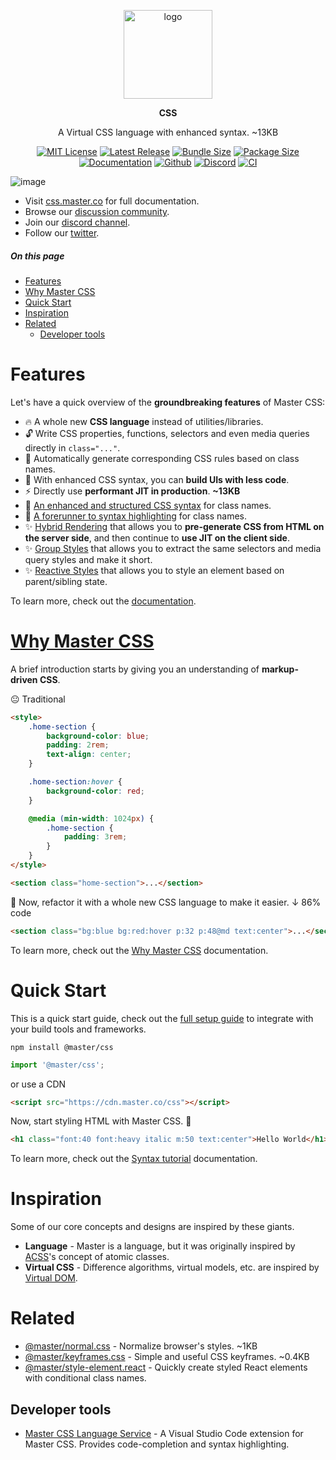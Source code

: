 <br><br>
<div align="center">

<p align="center">
    <img src="https://raw.githubusercontent.com/master-co/package/document/images/logo-and-text.svg" alt="logo" width="142">
</p>
<p align="center">
    <b><!-- name -->CSS<!----></b>
</p>
<p align="center"><!-- package.description -->A Virtual CSS language with enhanced syntax. ~13KB<!----></p>

[![MIT License](https://flat.badgen.net/github/license/master-co/css?color=yellow)](https://github.com/master-co/css/blob/main/LICENSE)
[![Latest Release](https://flat.badgen.net/npm/v/@master/css?icon=npm&label&color=yellow)](https://www.npmjs.com/package/@master/css)
[![Bundle Size](https://flat.badgen.net/bundlephobia/minzip/@master/css?icon=packagephobia&label&color=yellow)](https://bundlephobia.com/package/@master/css 'gzip bundle size (including dependencies)')
[![Package Size](https://flat.badgen.net/badgesize/brotli/https://cdn.jsdelivr.net/npm/@master/css?icon=jsdelivr&label&color=yellow)](https://unpkg.com/@master/css 'brotli package size (without dependencies)')
[![Documentation](https://flat.badgen.net/badge/icon/Documentation?icon=awesome&label&color=yellow)](https://css.master.co)
[![Github](https://flat.badgen.net/badge/icon/master-co%2Fcss?icon=github&label&color=yellow)](https://github.com/master-co/css)
[![Discord](https://flat.badgen.net/badge/icon/discord?icon=discord&label&color=yellow)](https://discord.gg/sZNKpAAAw6)
[![CI](https://flat.badgen.net/github/status/master-co/css/main/ci/circleci?icon=circleci)](https://circleci.com/gh/master-co/workflows/css/tree/main)

</div>

![image](https://raw.githubusercontent.com/master-co/css-language-service/alpha/images/cover.jpg)

- Visit [css.master.co](https://css.master.co) for full documentation.
- Browse our [discussion community](https://github.com/master-co/css/discussions).
- Join our [discord channel](https://discord.gg/sZNKpAAAw6).
- Follow our [twitter](https://twitter.com/mastercorg).

##### On this page

- [Features](#features)
- [Why Master CSS](#why-master-css)
- [Quick Start](#quick-start)
- [Inspiration](#inspiration)
- [Related](#related)
  - [Developer tools](#developer-tools)

# Features
Let's have a quick overview of the **groundbreaking features** of Master CSS:

- 🔥 A whole new **CSS language** instead of utilities/libraries.
- 🔓 Write CSS properties, functions, selectors and even media queries directly in `class="..."`.
- 🧠 Automatically generate corresponding CSS rules based on class names.
- 💖 With enhanced CSS syntax, you can **build UIs with less code**.
- ⚡️ Directly use **performant JIT in production**. **~13KB**
- 🧬 [An enhanced and structured CSS syntax](https://docs.master.co/css/syntax-tutorial) for class names.
- 🌈 [A forerunner to syntax highlighting](https://docs.master.co/css/why-master-css#a-forerunner-to-syntax-highlighting) for class names.
- ✨ [Hybrid Rendering](https://docs.master.co/css/hybrid-rendering) that allows you to **pre-generate CSS from HTML on the server side**, and then continue to **use JIT on the client side**.
- ✨ [Group Styles](https://docs.master.co/css/syntax-tutorial#group-styles) that allows you to extract the same selectors and media query styles and make it short.
- ✨ [Reactive Styles](https://docs.master.co/css/syntax-tutorial#style-an-element-based-on-target-state) that allows you to style an element based on parent/sibling state.

To learn more, check out the [documentation](https://docs.master.co/css/why-master-css).

# [Why Master CSS](https://docs.master.co/css/why-master-css)
A brief introduction starts by giving you an understanding of **markup-driven CSS**.

😐 Traditional
```html
<style>
    .home-section {
        background-color: blue;
        padding: 2rem;
        text-align: center;
    }

    .home-section:hover {
        background-color: red;
    }

    @media (min-width: 1024px) {
        .home-section {
            padding: 3rem;
        }
    }
</style>

<section class="home-section">...</section>
```
🤩 Now, refactor it with a whole new CSS language to make it easier. ↓ 86% code
```html
<section class="bg:blue bg:red:hover p:32 p:48@md text:center">...</section>
```
To learn more, check out the [Why Master CSS](https://docs.master.co/css/why-master-css) documentation.

# Quick Start
This is a quick start guide, check out the [full setup guide](https://docs.master.co/css/setup) to integrate with your build tools and frameworks.

```shell
npm install @master/css
```
```js
import '@master/css';
```
or use a CDN
```html
<script src="https://cdn.master.co/css"></script>
```
Now, start styling HTML with Master CSS. 🎉
```html
<h1 class="font:40 font:heavy italic m:50 text:center">Hello World</h1>
```
To learn more, check out the [Syntax tutorial](https://docs.master.co/css/syntax-tutorial) documentation.

# Inspiration
Some of our core concepts and designs are inspired by these giants.
- __Language__ - Master is a language, but it was originally inspired by [ACSS](https://acss.io/)'s concept of atomic classes.
- __Virtual CSS__ - Difference algorithms, virtual models, etc. are inspired by  [Virtual DOM](https://reactjs.org/docs/faq-internals.html).

# Related
- [@master/normal.css](https://github.com/master-co/normal.css) - Normalize browser's styles. ~1KB
- [@master/keyframes.css](https://github.com/master-co/keyframes.css) - Simple and useful CSS keyframes. ~0.4KB
- [@master/style-element.react](https://github.com/master-co/style-element.react) - Quickly create styled React elements with conditional class names.

## Developer tools
- [Master CSS Language Service](https://marketplace.visualstudio.com/items?itemName=masterco.master-css-language-service) - A Visual Studio Code extension for Master CSS. Provides code-completion and syntax highlighting.